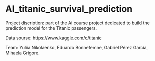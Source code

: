 # AI_titanic_survival_prediction
Project discription: part of the Ai course project dedicated to build the prediction model for the Titanic passengers.

Data sourse: https://www.kaggle.com/c/titanic

Team: Yuliia Nikolaenko, Eduardo Bonnefemne, Gabriel Pérez García, Mihaela Grigore.
